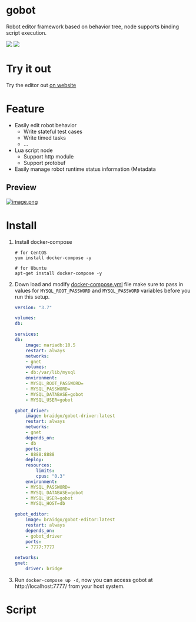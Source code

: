 # gobot
Robot editor framework based on behavior tree, node supports binding script execution.


[![](https://img.shields.io/badge/%E6%96%87%E6%A1%A3-Doc-2ca5e0?style=flat&logo=github)](https://docs.gobot.fun/)
[![](https://img.shields.io/badge/Trello-Todo-2ca5e0?style=flat&logo=trello)](https://trello.com/b/8eDZ6h7n/)


# Try it out
Try the editor out [on website](http://1.117.168.37:7777/)

# Feature
* Easily edit robot behavior
    * Write stateful test cases
    * Write timed tasks
    * ...
* Lua script node
    * Support http module
    * Support protobuf
* Easily manage robot runtime status information (Metadata

## Preview
[![image.png](https://i.postimg.cc/RCdYzPHh/image.png)](https://postimg.cc/DmW6rP53)

# Install
1. Install docker-compose
    ```shell
    # for CentOS
    yum install docker-compose -y

    # for Ubuntu
    apt-get install docker-compose -y
    ```

2. Down load and modify [docker-compose.yml](https://github.com/pojol/gobot-driver/blob/develop/docker-compose.yml) file make sure to pass in values for `MYSQL_ROOT_PASSWORD` and `MYSQL_PASSWORD` variables before you run this setup.

    ```yaml
    version: "3.7"

    volumes:
    db:

    services:
    db:
        image: mariadb:10.5
        restart: always
        networks:
        - gnet
        volumes:
        - db:/var/lib/mysql
        environment:
        - MYSQL_ROOT_PASSWORD=
        - MYSQL_PASSWORD=
        - MYSQL_DATABASE=gobot
        - MYSQL_USER=gobot

    gobot_driver:
        image: braidgo/gobot-driver:latest
        restart: always
        networks:
        - gnet
        depends_on:
        - db
        ports:
        - 8888:8888
        deploy:
        resources:
            limits:
            cpus: "0.3"
        environment:
        - MYSQL_PASSWORD=
        - MYSQL_DATABASE=gobot
        - MYSQL_USER=gobot
        - MYSQL_HOST=db

    gobot_editor:
        image: braidgo/gobot-editor:latest
        restart: always
        depends_on:
        - gobot_driver
        ports:
        - 7777:7777

    networks:
    gnet:
        driver: bridge
    ```
3. Run `docker-compose up -d`, now you can access gobot at http://localhost:7777/ from your host system.

# Script
